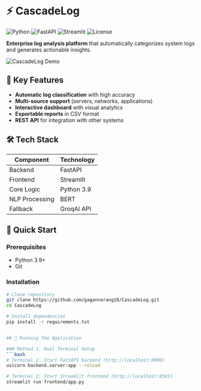 ﻿
# ⚡ CascadeLog 

![Python](https://img.shields.io/badge/Python-3.9+-blue)
![FastAPI](https://img.shields.io/badge/FastAPI-0.95+-green)
![Streamlit](https://img.shields.io/badge/Streamlit-1.22+-orange)
![License](https://img.shields.io/badge/License-MIT-brightgreen)

**Enterprise log analysis platform** that automatically categorizes system logs and generates actionable insights.

![CascadeLog Demo](https://github.com/gagannarang18/Cassy/blob/main/resources/image.png) 

## 🌟 Key Features

- **Automatic log classification** with high accuracy
- **Multi-source support** (servers, networks, applications)
- **Interactive dashboard** with visual analytics
- **Exportable reports** in CSV format
- **REST API** for integration with other systems

## 🛠️ Tech Stack

| Component      | Technology |
|----------------|------------|
| Backend        | FastAPI    |
| Frontend       | Streamlit  |
| Core Logic     | Python 3.9 |
| NLP Processing | BERT       |
| Fallback       | GroqAI API |

## 🚀 Quick Start

### Prerequisites
- Python 3.9+
- Git

### Installation
```bash
# Clone repository
git clone https://github.com/gagannarang18/CascadeLog.git
cd CascadeLog

# Install dependencies
pip install -r requirements.txt


## 🚀 Running the Application

### Method 1: Dual Terminal Setup
```bash
# Terminal 1: Start FastAPI backend (http://localhost:8000)
uvicorn backend.server:app --reload

# Terminal 2: Start Streamlit frontend (http://localhost:8501)
streamlit run frontend/app.py


